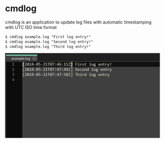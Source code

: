 # cmdlog

cmdlog is an application to update log files with automatic timestamping with 
UTC ISO time format

```shell
$ cmdlog example.log "First log entry!"
$ cmdlog example.log "Second log entry!"
$ cmdlog example.log "Third log entry!" 
```

![example.log file](example_log_screenshot.png "example.log")
